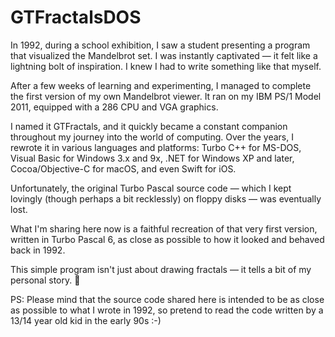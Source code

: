 # GTFractalsDOS

In 1992, during a school exhibition, I saw a student presenting a program that visualized the Mandelbrot set. I was instantly captivated — it felt like a lightning bolt of inspiration. I knew I had to write something like that myself.

After a few weeks of learning and experimenting, I managed to complete the first version of my own Mandelbrot viewer. It ran on my IBM PS/1 Model 2011, equipped with a 286 CPU and VGA graphics.

I named it GTFractals, and it quickly became a constant companion throughout my journey into the world of computing. Over the years, I rewrote it in various languages and platforms: Turbo C++ for MS-DOS, Visual Basic for Windows 3.x and 9x, .NET for Windows XP and later, Cocoa/Objective-C for macOS, and even Swift for iOS.

Unfortunately, the original Turbo Pascal source code — which I kept lovingly (though perhaps a bit recklessly) on floppy disks — was eventually lost.

What I'm sharing here now is a faithful recreation of that very first version, written in Turbo Pascal 6, as close as possible to how it looked and behaved back in 1992.

This simple program isn't just about drawing fractals — it tells a bit of my personal story. 🧡

PS: Please mind that the source code shared here is intended to be as close as possible to what I wrote in 1992, so pretend to read the code written by a 13/14 year old kid in the early 90s :-)
